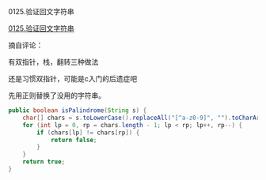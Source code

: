 0125.验证回文字符串

[0125.验证回文字符串
](https://leetcode-cn.com/problems/valid-palindrome/)

摘自评论：

有双指针，栈，翻转三种做法



还是习惯双指针，可能是c入门的后遗症吧

先用正则替换了没用的字符串。



```java
public boolean isPalindrome(String s) {
    char[] chars = s.toLowerCase().replaceAll("[^a-z0-9]", "").toCharArray();
    for (int lp = 0, rp = chars.length - 1; lp < rp; lp++, rp--) {
        if (chars[lp] != chars[rp]) {
            return false;
        }
    }
    return true;
}
```






